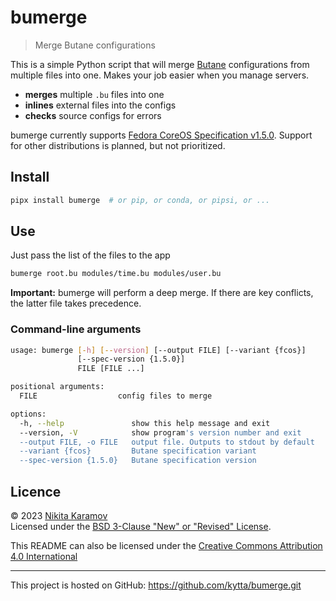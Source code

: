 <!--
SPDX-FileCopyrightText: © 2023 Nikita Karamov <me@kytta.dev>
SPDX-License-Identifier: CC-BY-4.0 OR BSD-3-Clause
-->

# bumerge

> Merge Butane configurations

This is a simple Python script that will merge [Butane] configurations from
multiple files into one. Makes your job easier when you manage servers.

- **merges** multiple `.bu` files into one
- **inlines** external files into the configs
- **checks** source configs for errors

bumerge currently supports [Fedora CoreOS Specification v1.5.0][fcos-1.5].
Support for other distributions is planned, but not prioritized.

## Install

```sh
pipx install bumerge  # or pip, or conda, or pipsi, or ...
```

## Use

Just pass the list of the files to the app

```sh
bumerge root.bu modules/time.bu modules/user.bu
```

**Important:** bumerge will perform a deep merge. If there are key conflicts,
the latter file takes precedence.

### Command-line arguments

```sh
usage: bumerge [-h] [--version] [--output FILE] [--variant {fcos}]
               [--spec-version {1.5.0}]
               FILE [FILE ...]

positional arguments:
  FILE                  config files to merge

options:
  -h, --help               show this help message and exit
  --version, -V            show program's version number and exit
  --output FILE, -o FILE   output file. Outputs to stdout by default
  --variant {fcos}         Butane specification variant
  --spec-version {1.5.0}   Butane specification version
```

## Licence

© 2023 [Nikita Karamov]\
Licensed under the [BSD 3-Clause "New" or "Revised" License][bsd-3-clause].

This README can also be licensed under the
[Creative Commons Attribution 4.0 International][cc-by-4.0]

______________________________________________________________________

This project is hosted on GitHub:
<https://github.com/kytta/bumerge.git>

[bsd-3-clause]: https://spdx.org/licenses/BSD-3-Clause.html
[butane]: https://coreos.github.io/butane/
[cc-by-4.0]: https://spdx.org/licenses/CC-BY-4.0.html
[fcos-1.5]: https://coreos.github.io/butane/config-fcos-v1_5/
[nikita karamov]: https://www.kytta.dev/
